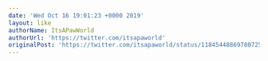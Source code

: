 ```yaml
---
date: 'Wed Oct 16 19:01:23 +0000 2019'
layout: like
authorName: ItsAPawWorld
authorUrl: 'https://twitter.com/itsapaworld'
originalPost: 'https://twitter.com/itsapaworld/status/1184544886978072576'
---
```

